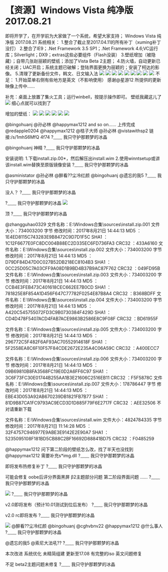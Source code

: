 # 【资源】Windows Vista 纯净版 2017.08.21

即将开学了，在开学前为大家做了一个系统，希望大家支持； Windows Vista 纯净版 2017.08.21 系统相关： 1.整合了截止至2017.04.11的所有补丁（xuming补丁没打） 2.整合了IE9；.Net Framework 3.5 SP1；.Net Framework 4.6;VC运行库；Silverlight；DX9；extras这些必要组件（Flash没装） 3.壁纸增加（被隐藏）；自带几张赵丽颖的壁纸；添加了Vista Beta 2主题； 4.防火墙，自动更新已经关闭；UAC开启；系统主题已破解；登陆界面更换为丽颖的；安装了柯达的影像。 5.清理了更新备份文件，韩文、日文输入法 ![](https://wvbarchive.s3-ap-northeast-1.amazonaws.com/5283182615/553a51d2d539b600d32ff86ee350352ac45cb778.jpg) ![](https://wvbarchive.s3-ap-northeast-1.amazonaws.com/5283182615/7627b238b6003af3d05b2bb93f2ac65c1238b678.jpg) ![](https://wvbarchive.s3-ap-northeast-1.amazonaws.com/5283182615/95cdd1013af33a87028cf7c3cc5c10385143b578.jpg) ![](https://wvbarchive.s3-ap-northeast-1.amazonaws.com/5283182615/f6f45df23a87e950d9f604b51a385343f9f2b478.jpg) ![](https://wvbarchive.s3-ap-northeast-1.amazonaws.com/5283182615/7a075d86e950352a2b80d2d15943fbf2b0118b78.jpg) ![](https://wvbarchive.s3-ap-northeast-1.amazonaws.com/5283182615/7a738e51352ac65cfee491aaf1f2b21191138a78.jpg) ![](https://wvbarchive.s3-ap-northeast-1.amazonaws.com/5283182615/a9a4522bc65c1038bc9f391bb8119313b27e8978.jpg) ![](https://wvbarchive.s3-ap-northeast-1.amazonaws.com/5283182615/75dea15d103853430b2e70f89913b07ec8808878.jpg) ![](https://wvbarchive.s3-ap-northeast-1.amazonaws.com/5283182615/86a877395343fbf243cd51faba7eca8067388f78.jpg) 不足： 1.开始菜单右侧有些地方是英文（不影响使用） 感谢@星游12 所提供的更新 映像上传中……

补充：桌面上放置了集火工具；运行winbell，按提示操作即可。 壁纸我藏这儿了 ![](https://wvbarchive.s3-ap-northeast-1.amazonaws.com/5283182615/e4fb2cfafbedab6483cdbc19fd36afc37b311ea5.jpg) 细心点就可以找到了

增加的壁纸： ![](https://wvbarchive.s3-ap-northeast-1.amazonaws.com/5283182615/bb06d5109313b07e3a35a3d106d7912395dd8c51.jpg) ![](https://wvbarchive.s3-ap-northeast-1.amazonaws.com/5283182615/f2e5f412b07eca80948dca3e9b2397dda3448351.jpg) ![](https://wvbarchive.s3-ap-northeast-1.amazonaws.com/5283182615/d3e7d77fca806538fe6257ca9ddda144af348251.jpg) ![](https://wvbarchive.s3-ap-northeast-1.amazonaws.com/5283182615/f08aad8165380cd762965134ab44ad345b828151.jpg) ![](https://wvbarchive.s3-ap-northeast-1.amazonaws.com/5283182615/8a7402390cd79123636867ada7345982b0b78051.jpg) ![](https://wvbarchive.s3-ap-northeast-1.amazonaws.com/5283182615/25cc6bd6912397dd54f16bdd5382b2b7d2a28751.jpg)

@bingohuanj @孙必林 @happymax1212 and so on…… 上传完成 @redapple0204 @happymax1212 @桔子大师 @孙必林 @vistawithsp2 链接:/s/1mhS6MfQ 4f74 ?﹏﹏ 我只守护那颗梦的冰晶

@bingohuanj 神精 ?﹏﹏ 我只守护那颗梦的冰晶

安装说明: 1.下载install.zip.00\*，然后解压出install.wim 2.使用winntsetup或讲该install.wim替换至原版镜像安装 ?﹏﹏ 我只守护那颗梦的冰晶

@asministator @孙必林 @醉看??尘冷红颜 @bingohuanj @遗忘的我5 ?﹏﹏ 我只守护那颗梦的冰晶

没人？ ?﹏﹏ 我只守护那颗梦的冰晶

?﹏﹏ 我只守护那颗梦的冰晶 ![](https://wvbarchive.s3-ap-northeast-1.amazonaws.com/5283182615/22249002918fa0ec2ea808d62c9759ee3f6ddbf7.jpg)

顶 ?﹏﹏ 我只守护那颗梦的冰晶

@zhangguhao0329 文件名称：E:\Windows合集\sources\install.zip.001 文件大小：734003200 字节 修改时间：2017年8月21日 14:44:13 MD5 ：1E4ED8115C743283E9B8472C9D7D1F5C SHA1 ：1C12F6677E0FC8DC004B88EC2D335EC6FD736FA3 CRC32 ：433A6160 文件名称：E:\Windows合集\sources\install.zip.002 文件大小：734003200 字节 修改时间：2017年8月21日 14:44:13 MD5 ：D79DF84D47D0C027B52DB218EC8104B3 SHA1 ：0CC25D05C7A03CFF9A08D1B9BD4B37B9AC87F762 CRC32 ：049FD95B 文件名称：E:\Windows合集\sources\install.zip.003 文件大小：734003200 字节 修改时间：2017年8月21日 14:44:13 MD5 ：CCB4E3FEB473C401618CEC662EE7B0CD SHA1 ：781825E8F854A1D456F647C77782F0254E87B8A4 CRC32 ：B368BDFF 文件名称：E:\Windows合集\sources\install.zip.004 文件大小：734003200 字节 修改时间：2017年8月21日 14:44:13 MD5 ：A420C545755072FD3C9B0730384F429D SHA1 ：CD4D478F5407ACD4FAB7ACE9863B2586E8C9F08F CRC32 ：BD61955F

文件名称：E:\Windows合集\sources\install.zip.005 文件大小：734003200 字节 修改时间：2017年8月21日 14:44:13 MD5 ：296772C5F482F6AF93AC70552914618F SHA1 ：5F2558EA8C6F10F57F84CDE2672E235A4C06A59C CRC32 ：A400ECC7

文件名称：E:\Windows合集\sources\install.zip.006 文件大小：734003200 字节 修改时间：2017年8月21日 14:44:13 MD5 ：09B69810B8FA3568FC19E0D2A6FF6C97 SHA1 ：3C6F73FC30E01744B255AA1B3E21606C2516EB11 CRC32 ：F5F5878C 文件名称：E:\Windows合集\sources\install.zip.007 文件大小：178786447 字节 修改时间：2017年8月21日 14:44:13 MD5 ：EBE43D053A92AB670239DB1821FB7B77 SHA1 ：81D9B87CA1FC9793AC9ECD3D1D885F79F6E2717F CRC32 ：AEE32506 不对请重新下载

文件名称：E:\Windows合集\sources\install.wim 文件大小：4824784335 字节 修改时间：2017年8月21日 11:14:28 MD5 ：32F4757C946977E9ABE3E9142E2E90A7 SHA1 ：5235095108F181BD5CB88C2BF16692D88841BD75 CRC32 ：F0485259

@happymax1212 问下第二阶段的壁纸怎么改，找了半天也没找到 @happymax1212 需要补充s\*img.dll ?﹏﹏ 我只守护那颗梦的冰晶

即将发布热修复补丁 ?﹏﹏ 我只守护那颗梦的冰晶

可能会修复 oobe后评分界面黑屏 β2主题部分问题 第二阶段界面问题 …… ?﹏﹏ 我只守护那颗梦的冰晶

![](https://wvbarchive.s3-ap-northeast-1.amazonaws.com/5283182615/c6ec517bdab44aed4f8376d7b81c8701a08bfb2e.jpg) ?﹏﹏ 我只守护那颗梦的冰晶

v2.0即将发布（预计10.01测试到位后发布） ?﹏﹏ 我只守护那颗梦的冰晶

v2.0 rc即将发布 ?﹏﹏ 我只守护那颗梦的冰晶

![](http://pan.baidu.com/s/1pLJUShd) @醉看??尘冷红颜 @bingohuanj @cghvbnv22 @happymax1212 @什么事人 ?﹏﹏ 我只守护那颗梦的冰晶

@遗忘的我5 @索尼大法吼?? ?﹏﹏ 我只守护那颗梦的冰晶

本次改进 系统优化 未精简组建 更新至17.08 有完整的iso 英文问题修复

不足 beta2主题问题未修复 ?﹏﹏ 我只守护那颗梦的冰晶

